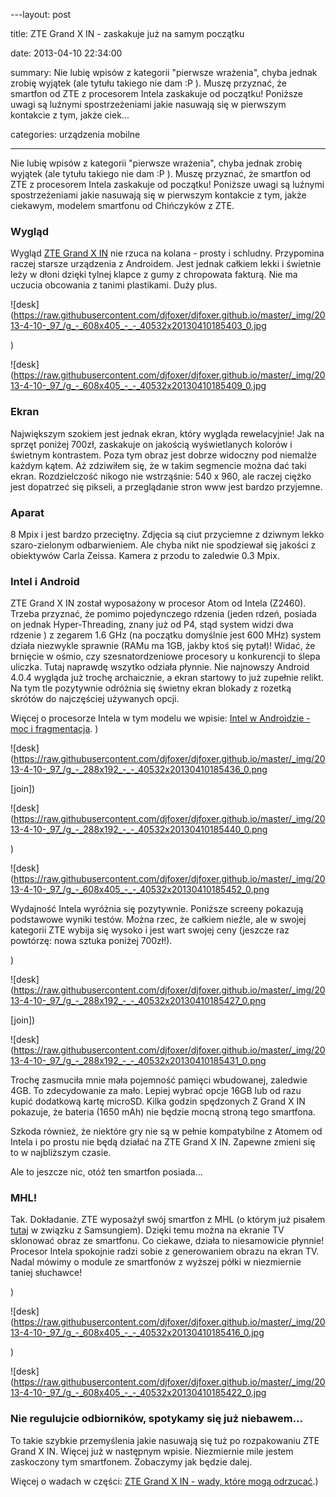 ﻿---layout:     post

title:      ZTE Grand X IN - zaskakuje już na samym początku

date:       2013-04-10 22:34:00

summary:    Nie lubię wpisów z kategorii &quot;pierwsze wrażenia&quot;, chyba jednak zrobię wyjątek (ale tytułu takiego nie dam :P ). Muszę przyznać, że smartfon od ZTE z procesorem Intela zaskakuje od początku! Poniższe uwagi są luźnymi spostrzeżeniami jakie nasuwają się w pierwszym kontakcie z tym, jakże ciek...

categories: urządzenia mobilne

---




Nie lubię wpisów z kategorii &quot;pierwsze wrażenia&quot;, chyba jednak zrobię wyjątek (ale tytułu takiego nie dam :P ). Muszę przyznać, że smartfon od ZTE z procesorem Intela zaskakuje od początku! Poniższe uwagi są luźnymi spostrzeżeniami jakie nasuwają się w pierwszym kontakcie z tym, jakże ciekawym, modelem smartfonu od Chińczyków z ZTE.




### Wygląd




Wygląd [ZTE Grand X IN](http://www.ztedevices.com/product/smart_phone/b79c4568-0090-4cde-8e0b-ca85f4352d1c.html) nie rzuca na kolana - prosty i schludny. Przypomina raczej starsze urządzenia z Androidem. Jest jednak całkiem lekki i świetnie leży w dłoni dzięki tylnej klapce z gumy z chropowata fakturą. Nie ma uczucia obcowania z tanimi plastikami. Duży plus.




![desk](https://raw.githubusercontent.com/djfoxer/djfoxer.github.io/master/_img/2013-4-10-_97_/g_-_608x405_-_-_40532x20130410185403_0.jpg



)


![desk](https://raw.githubusercontent.com/djfoxer/djfoxer.github.io/master/_img/2013-4-10-_97_/g_-_608x405_-_-_40532x20130410185409_0.jpg







### Ekran




Największym szokiem jest jednak ekran, który wygląda rewelacyjnie! Jak na sprzęt poniżej 700zł, zaskakuje on jakością wyświetlanych kolorów i świetnym kontrastem. Poza tym obraz jest dobrze widoczny pod niemalże każdym kątem. Aż zdziwiłem się, że w takim segmencie można dać taki ekran. Rozdzielczość nikogo nie wstrząśnie: 540 x 960, ale raczej ciężko jest dopatrzeć się pikseli, a przeglądanie stron www jest bardzo przyjemne. 




### Aparat




8 Mpix i jest bardzo przeciętny. Zdjęcia są ciut przyciemne z dziwnym lekko szaro-zielonym odbarwieniem. Ale chyba nikt nie spodziewał się jakości z obiektywów Carla Zeissa. Kamera z przodu to zaledwie 0.3 Mpix. 




### Intel i Android




ZTE Grand X IN został wyposażony w procesor Atom od Intela (Z2460). Trzeba przyznać, że pomimo pojedynczego rdzenia (jeden rdzeń, posiada on jednak Hyper-Threading, znany już od P4, stąd system widzi dwa rdzenie ) z zegarem 1.6 GHz (na początku domyślnie jest 600 MHz) system działa niezwykle sprawnie (RAMu ma 1GB, jakby ktoś się pytał)! Widać, że brnięcie w ośmio, czy szesnatordzeniowe procesory u konkurencji to ślepa uliczka. Tutaj naprawdę wszytko odziała płynnie. Nie najnowszy Android 4.0.4 wygląda już trochę archaicznie, a ekran startowy to już zupełnie relikt. Na tym tle pozytywnie odróżnia się świetny ekran blokady z rozetką skrótów do najczęściej używanych opcji.

Więcej o procesorze Intela w tym modelu we wpisie: [Intel w Androidzie - moc i fragmentacja](http://www.dobreprogramy.pl/djfoxer/Intel-w-Androidzie-moc-i-fragmentacja,40608.html).
)


![desk](https://raw.githubusercontent.com/djfoxer/djfoxer.github.io/master/_img/2013-4-10-_97_/g_-_288x192_-_-_40532x20130410185436_0.png


[join])


![desk](https://raw.githubusercontent.com/djfoxer/djfoxer.github.io/master/_img/2013-4-10-_97_/g_-_288x192_-_-_40532x20130410185440_0.png



)


![desk](https://raw.githubusercontent.com/djfoxer/djfoxer.github.io/master/_img/2013-4-10-_97_/g_-_608x405_-_-_40532x20130410185452_0.png




Wydajność Intela wyróżnia się pozytywnie. Poniższe screeny pokazują podstawowe wyniki testów. Można rzec, że całkiem nieźle, ale w swojej kategorii ZTE wybija się wysoko i jest wart swojej ceny (jeszcze raz powtórzę: nowa sztuka poniżej 700zł!).

)


![desk](https://raw.githubusercontent.com/djfoxer/djfoxer.github.io/master/_img/2013-4-10-_97_/g_-_288x192_-_-_40532x20130410185427_0.png


[join])


![desk](https://raw.githubusercontent.com/djfoxer/djfoxer.github.io/master/_img/2013-4-10-_97_/g_-_288x192_-_-_40532x20130410185431_0.png




Trochę zasmuciła mnie mała pojemność pamięci wbudowanej, zaledwie 4GB. To zdecydowanie za mało. Lepiej wybrać opcje 16GB lub od razu kupić dodatkową kartę microSD. Kilka godzin spędzonych Z Grand X IN pokazuje, że bateria (1650 mAh) nie będzie mocną stroną tego smartfona.

Szkoda również, że niektóre gry nie są w pełnie kompatybilne z Atomem od Intela i po prostu nie będą działać na ZTE Grand X IN. Zapewne zmieni się to w najbliższym czasie.

Ale to jeszcze nic, otóż ten smartfon posiada...




### MHL!



Tak. Dokładanie. ZTE wyposażył swój smartfon z MHL (o którym już pisałem [tutaj](http://www.dobreprogramy.pl/djfoxer/MHL-smartfon-na-duzym-ekranie-i-problemy-ze-standardami-Samsung,38838.html) w związku z Samsungiem). Dzięki temu można na ekranie TV sklonować obraz ze smartfonu. Co  ciekawe, działa to niesamowicie płynnie! Procesor Intela spokojnie radzi sobie z generowaniem obrazu na ekran TV. Nadal mówimy o module ze smartfonów z wyższej półki w niezmiernie taniej słuchawce!

)


![desk](https://raw.githubusercontent.com/djfoxer/djfoxer.github.io/master/_img/2013-4-10-_97_/g_-_608x405_-_-_40532x20130410185416_0.jpg



)


![desk](https://raw.githubusercontent.com/djfoxer/djfoxer.github.io/master/_img/2013-4-10-_97_/g_-_608x405_-_-_40532x20130410185422_0.jpg







### Nie regulujcie odbiorników, spotykamy się już niebawem...



To takie szybkie przemyślenia jakie nasuwają się tuż po rozpakowaniu ZTE Grand X IN. Więcej już w następnym wpisie. Niezmiernie mile jestem zaskoczony tym smartfonem. Zobaczymy jak będzie dalej.

Więcej o wadach w części: [ZTE Grand X IN - wady, które mogą odrzucać](http://www.dobreprogramy.pl/djfoxer/ZTE-Grand-X-IN-wady-ktore-moga-odrzucac,40649.html).)